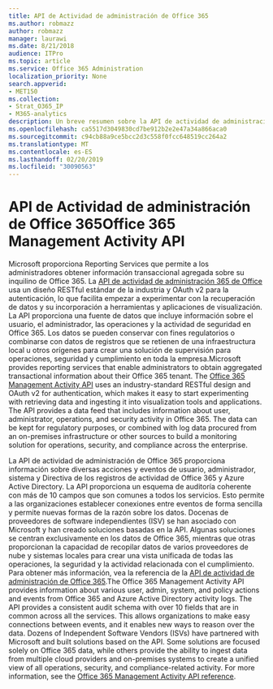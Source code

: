 ```yaml
---
title: API de Actividad de administración de Office 365
ms.author: robmazz
author: robmazz
manager: laurawi
ms.date: 8/21/2018
audience: ITPro
ms.topic: article
ms.service: Office 365 Administration
localization_priority: None
search.appverid:
- MET150
ms.collection:
- Strat_O365_IP
- M365-analytics
description: Un breve resumen sobre la API de actividad de administración de Office 365.
ms.openlocfilehash: ca5517d3049830cd7be912b2e2e47a34a866aca0
ms.sourcegitcommit: c94cb88a9ce5bcc2d3c558f0fcc648519cc264a2
ms.translationtype: MT
ms.contentlocale: es-ES
ms.lasthandoff: 02/20/2019
ms.locfileid: "30090563"
---
```

# <a name="office-365-management-activity-api"></a><span data-ttu-id="6e533-103">API de Actividad de administración de Office 365</span><span class="sxs-lookup"><span data-stu-id="6e533-103">Office 365 Management Activity API</span></span>
<span data-ttu-id="6e533-p101">Microsoft proporciona Reporting Services que permite a los administradores obtener información transaccional agregada sobre su inquilino de Office 365. La [API de actividad de administración 365 de Office](https://docs.microsoft.com/office/office-365-management-api/office-365-management-apis-overview) usa un diseño RESTful estándar de la industria y OAuth v2 para la autenticación, lo que facilita empezar a experimentar con la recuperación de datos y su incorporación a herramientas y aplicaciones de visualización. La API proporciona una fuente de datos que incluye información sobre el usuario, el administrador, las operaciones y la actividad de seguridad en Office 365. Los datos se pueden conservar con fines regulatorios o combinarse con datos de registros que se retienen de una infraestructura local u otros orígenes para crear una solución de supervisión para operaciones, seguridad y cumplimiento en toda la empresa.</span><span class="sxs-lookup"><span data-stu-id="6e533-p101">Microsoft provides reporting services that enable administrators to obtain aggregated transactional information about their Office 365 tenant. The [Office 365 Management Activity API](https://docs.microsoft.com/office/office-365-management-api/office-365-management-apis-overview) uses an industry-standard RESTful design and OAuth v2 for authentication, which makes it easy to start experimenting with retrieving data and ingesting it into visualization tools and applications. The API provides a data feed that includes information about user, administrator, operations, and security activity in Office 365. The data can be kept for regulatory purposes, or combined with log data procured from an on-premises infrastructure or other sources to build a monitoring solution for operations, security, and compliance across the enterprise.</span></span>

<span data-ttu-id="6e533-p102">La API de actividad de administración de Office 365 proporciona información sobre diversas acciones y eventos de usuario, administrador, sistema y Directiva de los registros de actividad de Office 365 y Azure Active Directory. La API proporciona un esquema de auditoría coherente con más de 10 campos que son comunes a todos los servicios. Esto permite a las organizaciones establecer conexiones entre eventos de forma sencilla y permite nuevas formas de la razón sobre los datos. Docenas de proveedores de software independientes (ISV) se han asociado con Microsoft y han creado soluciones basadas en la API. Algunas soluciones se centran exclusivamente en los datos de Office 365, mientras que otras proporcionan la capacidad de recopilar datos de varios proveedores de nube y sistemas locales para crear una vista unificada de todas las operaciones, la seguridad y la actividad relacionada con el cumplimiento. Para obtener más información, vea la referencia de la [API de actividad de administración de Office 365](https://docs.microsoft.com/office/office-365-management-api/office-365-management-activity-api-reference).</span><span class="sxs-lookup"><span data-stu-id="6e533-p102">The Office 365 Management Activity API provides information about various user, admin, system, and policy actions and events from Office 365 and Azure Active Directory activity logs. The API provides a consistent audit schema with over 10 fields that are in common across all the services. This allows organizations to make easy connections between events, and it enables new ways to reason over the data. Dozens of Independent Software Vendors (ISVs) have partnered with Microsoft and built solutions based on the API. Some solutions are focused solely on Office 365 data, while others provide the ability to ingest data from multiple cloud providers and on-premises systems to create a unified view of all operations, security, and compliance-related activity. For more information, see the [Office 365 Management Activity API reference](https://docs.microsoft.com/office/office-365-management-api/office-365-management-activity-api-reference).</span></span>
